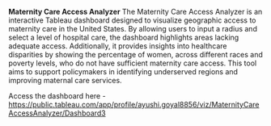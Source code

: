 **Maternity Care Access Analyzer**
The Maternity Care Access Analyzer is an interactive Tableau dashboard designed to visualize geographic access to maternity care in the United States. By allowing users to input a radius and select a level of hospital care, the dashboard highlights areas lacking adequate access. Additionally, it provides insights into healthcare disparities by showing the percentage of women, across different races and poverty levels, who do not have sufficient maternity care access. This tool aims to support policymakers in identifying underserved regions and improving maternal care services.

Access the dashboard here - https://public.tableau.com/app/profile/ayushi.goyal8856/viz/MaternityCareAccessAnalyzer/Dashboard3
